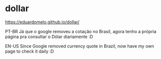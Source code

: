# dollar

https://eduardomelo.github.io/dollar/

PT-BR
Já que o google removeu a cotação no Brasil, agora tenho a própria página pra consultar o Dólar diariamente :D

EN-US
Since Google removed currency quote in Brazil, now have my own page to check it daily :D
